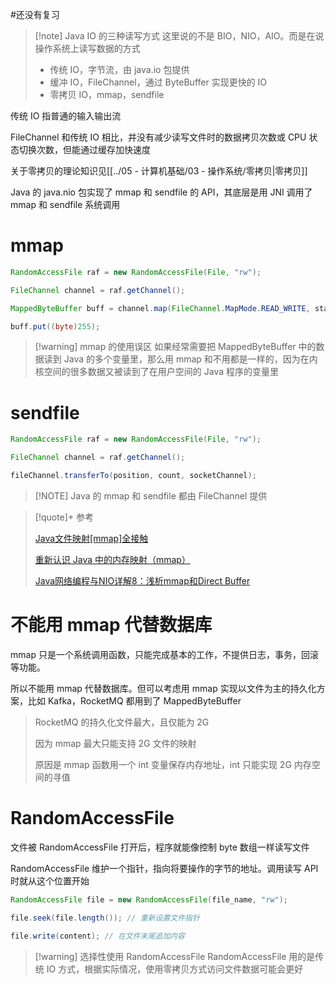 #还没有复习 

> [!note] Java IO 的三种读写方式
> 这里说的不是 BIO，NIO，AIO。而是在说操作系统上读写数据的方式
> -   传统 IO，字节流，由 java.io 包提供
> -   缓冲 IO，FileChannel，通过 ByteBuffer 实现更快的 IO
> -   零拷贝 IO，mmap，sendfile
 

传统 IO 指普通的输入输出流

FileChannel 和传统 IO 相比，并没有减少读写文件时的数据拷贝次数或 CPU 状态切换次数，但能通过缓存加快速度

关于零拷贝的理论知识见[[../05 - 计算机基础/03 - 操作系统/零拷贝|零拷贝]]


Java 的 java.nio 包实现了 mmap 和 sendfile 的 API，其底层是用 JNI 调用了 mmap 和 sendfile 系统调用

# mmap

```java
RandomAccessFile raf = new RandomAccessFile(File, "rw");

FileChannel channel = raf.getChannel();

MappedByteBuffer buff = channel.map(FileChannel.MapMode.READ_WRITE, startAddr, SIZE);

buff.put((byte)255);
```


> [!warning] mmap 的使用误区
> 如果经常需要把 MappedByteBuffer 中的数据读到 Java 的多个变量里，那么用  mmap 和不用都是一样的，因为在内核空间的很多数据又被读到了在用户空间的 Java 程序的变量里


# sendfile

```java
RandomAccessFile raf = new RandomAccessFile(File, "rw");

FileChannel channel = raf.getChannel();

fileChannel.transferTo(position, count, socketChannel);
```



> [!NOTE] Java 的 mmap 和 sendfile 都由 FileChannel 提供



> [!quote]+ 参考
> 
> [Java文件映射[mmap]全接触](https://site.douban.com/161134/widget/articles/8506170/article/18487141/)
> 
> [重新认识 Java 中的内存映射（mmap）](https://cloud.tencent.com/developer/article/1902272)
> 
> [Java网络编程与NIO详解8：浅析mmap和Direct Buffer](https://juejin.cn/post/6844903993102041102)

# 不能用 mmap 代替数据库

mmap 只是一个系统调用函数，只能完成基本的工作，不提供日志，事务，回滚等功能。

所以不能用 mmap 代替数据库。但可以考虑用 mmap 实现以文件为主的持久化方案，比如 Kafka，RocketMQ 都用到了 MappedByteBuffer

> RocketMQ 的持久化文件最大，且仅能为 2G
> 
> 因为 mmap 最大只能支持 2G 文件的映射
> 
> 原因是 mmap 函数用一个 int 变量保存内存地址，int 只能实现 2G 内存空间的寻值


# RandomAccessFile

文件被 RandomAccessFile 打开后，程序就能像控制 byte 数组一样读写文件

RandomAccessFile 维护一个指针，指向将要操作的字节的地址。调用读写 API 时就从这个位置开始

```java
RandomAccessFile file = new RandomAccessFile(file_name, "rw");

file.seek(file.length()); // 重新设置文件指针

file.write(content); // 在文件末尾追加内容

```



> [!warning] 选择性使用 RandomAccessFile
> RandomAccessFile 用的是传统 IO 方式，根据实际情况，使用零拷贝方式访问文件数据可能会更好